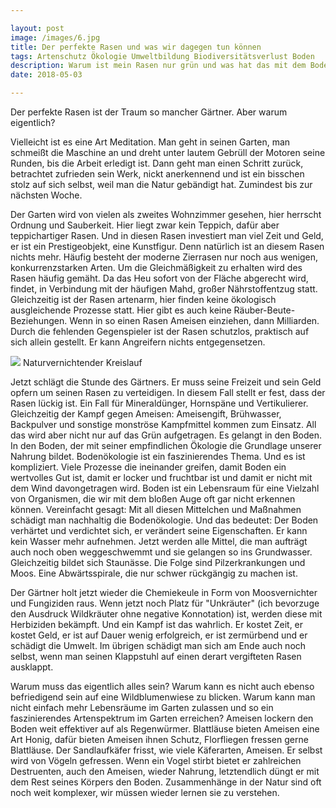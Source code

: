 ```yaml
---

layout: post
image: /images/6.jpg
title: Der perfekte Rasen und was wir dagegen tun können
tags: Artenschutz Ökologie Umweltbildung Biodiversitätsverlust Boden
description: Warum ist mein Rasen nur grün und was hat das mit dem Boden zu tun?
date: 2018-05-03

---
```


Der perfekte Rasen ist der Traum so mancher Gärtner. Aber warum eigentlich?

Vielleicht ist es eine Art Meditation. Man geht in seinen Garten, man schmeißt die Maschine an und dreht unter lautem Gebrüll der Motoren seine Runden, bis die Arbeit erledigt ist. Dann geht man einen Schritt zurück, betrachtet zufrieden sein Werk, nickt anerkennend und ist ein bisschen stolz auf sich selbst, weil man die Natur gebändigt hat. Zumindest bis zur nächsten Woche. 

Der Garten wird von vielen als zweites Wohnzimmer gesehen, hier herrscht Ordnung und Sauberkeit. Hier liegt zwar kein Teppich, dafür aber teppichartiger Rasen. Und in diesen Rasen investiert man viel Zeit und Geld, er ist ein Prestigeobjekt, eine Kunstfigur. Denn natürlich ist an diesem Rasen nichts mehr. Häufig besteht der moderne Zierrasen nur noch aus wenigen, konkurrenzstarken Arten. Um die Gleichmäßigkeit zu erhalten wird des Rasen häufig gemäht. Da das Heu sofort von der Fläche abgerecht wird, findet, in Verbindung mit der häufigen Mahd, großer Nährstoffentzug statt. Gleichzeitig ist der Rasen artenarm, hier finden keine ökologisch ausgleichende Prozesse statt. Hier gibt es auch keine Räuber-Beute-Beziehungen. Wenn in so einen Rasen Ameisen einziehen, dann Milliarden. Durch die fehlenden Gegenspieler ist der Rasen schutzlos, praktisch auf sich allein gestellt. Er kann Angreifern nichts entgegensetzen. 

<span class="image fit" >
<img src="/images/Bodenökologie-full_color.png">
Naturvernichtender Kreislauf
</span>

Jetzt schlägt die Stunde des Gärtners. Er muss seine Freizeit und sein Geld opfern um seinen Rasen zu verteidigen. In diesem Fall stellt er fest, dass der Rasen lückig ist. Ein Fall für Mineraldünger, Hornspäne und Vertikulierer. Gleichzeitig der Kampf gegen Ameisen: Ameisengift, Brühwasser, Backpulver und sonstige monströse Kampfmittel kommen zum Einsatz. All das wird aber nicht nur auf das Grün aufgetragen. Es gelangt in den Boden. In den Boden, der mit seiner empfindlichen Ökologie die Grundlage unserer Nahrung bildet. Bodenökologie ist ein faszinierendes Thema. Und es ist kompliziert. Viele Prozesse die ineinander greifen, damit Boden ein wertvolles Gut ist, damit er locker und fruchtbar ist und damit er nicht mit dem Wind davongetragen wird. Boden ist ein Lebensraum für eine Vielzahl von Organismen, die wir mit dem bloßen Auge oft gar nicht erkennen können. Vereinfacht gesagt: Mit all diesen Mittelchen und Maßnahmen schädigt man nachhaltig die Bodenökologie. Und das bedeutet: Der Boden verhärtet und verdichtet sich, er verändert seine Eigenschaften. Er kann kein Wasser mehr aufnehmen. Jetzt werden alle Mittel, die man aufträgt auch noch oben weggeschwemmt und sie gelangen so ins Grundwasser. Gleichzeitig bildet sich Staunässe. Die Folge sind Pilzerkrankungen und Moos. Eine Abwärtsspirale, die nur schwer rückgängig zu machen ist.

Der Gärtner holt jetzt wieder die Chemiekeule in Form von Moosvernichter und Fungiziden raus. Wenn jetzt noch Platz für "Unkräuter" (ich bevorzuge den Ausdruck Wildkräuter ohne negative Konnotation) ist, werden diese mit Herbiziden bekämpft. Und ein Kampf ist das wahrlich. Er kostet Zeit, er kostet Geld, er ist auf Dauer wenig erfolgreich, er ist zermürbend und er schädigt die Umwelt. Im übrigen schädigt man sich am Ende auch noch selbst, wenn man seinen Klappstuhl auf einen derart vergifteten Rasen ausklappt.

Warum muss das eigentlich alles sein? Warum kann es nicht auch ebenso befriedigend sein auf eine Wildblumenwiese zu blicken. Warum kann man nicht einfach mehr Lebensräume im Garten zulassen und so ein faszinierendes Artenspektrum im Garten erreichen? Ameisen lockern den Boden weit effektiver auf als Regenwürmer. Blattläuse bieten Ameisen eine Art Honig, dafür bieten Ameisen ihnen Schutz, Florfliegen fressen gerne Blattläuse. Der Sandlaufkäfer frisst, wie viele Käferarten, Ameisen. Er selbst wird von Vögeln gefressen. Wenn ein Vogel stirbt bietet er zahlreichen Destruenten, auch den Ameisen, wieder Nahrung, letztendlich düngt er mit dem Rest seines Körpers den Boden. Zusammenhänge in der Natur sind oft noch weit komplexer, wir müssen wieder lernen sie zu verstehen.